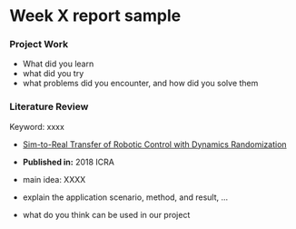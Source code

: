 # Week X report sample 

### Project Work

- What did you learn
- what did you try
- what problems did you encounter, and how did you solve them



### Literature Review 

Keyword: xxxx

-  [Sim-to-Real Transfer of Robotic Control with Dynamics Randomization](../papers/Sim-to-Real_Transfer_of_Robotic_Control_with_Dynamics_Randomization.pdf)

  - **Published in:**  2018 ICRA  

  - main idea: XXXX

  - explain the application scenario, method, and result, ... 

  - what do you think can be used in our project 

     





